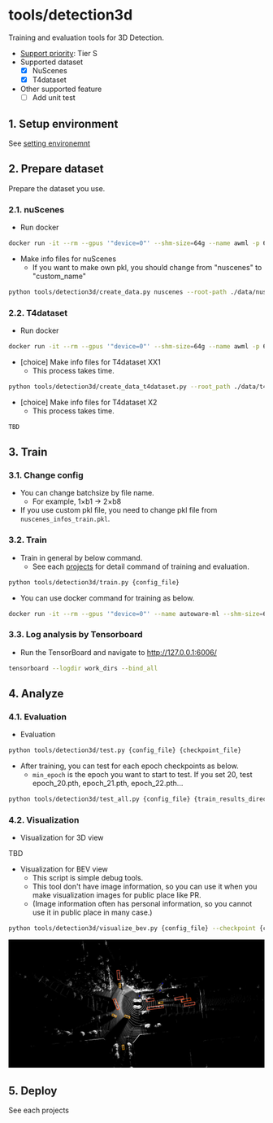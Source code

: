 # tools/detection3d

Training and evaluation tools for 3D Detection.

- [Support priority](https://github.com/tier4/autoware-ml/blob/main/docs/design/autoware_ml_design.md#support-priority): Tier S
- Supported dataset
  - [x] NuScenes
  - [x] T4dataset
- Other supported feature
  - [ ] Add unit test

## 1. Setup environment

See [setting environemnt](/tools/setting_environment/)

## 2. Prepare dataset

Prepare the dataset you use.

### 2.1. nuScenes

- Run docker

```sh
docker run -it --rm --gpus '"device=0"' --shm-size=64g --name awml -p 6006:6006 -v $PWD/:/workspace -v $PWD/data:/workspace/data autoware-ml
```

- Make info files for nuScenes
  - If you want to make own pkl, you should change from "nuscenes" to "custom_name"

```sh
python tools/detection3d/create_data.py nuscenes --root-path ./data/nuscenes --out-dir ./data/nuscenes --extra-tag nuscenes
```

### 2.2. T4dataset

- Run docker

```sh
docker run -it --rm --gpus '"device=0"' --shm-size=64g --name awml -p 6006:6006 -v $PWD/:/workspace -v $PWD/data:/workspace/data autoware-ml
```

- [choice] Make info files for T4dataset XX1
  - This process takes time.

```sh
python tools/detection3d/create_data_t4dataset.py --root_path ./data/t4dataset --config autoware_ml/configs/detection3d/dataset/t4dataset/xx1.py --version xx1 --max_sweeps 2 --out_dir ./data/t4dataset/info/user_name
```

- [choice] Make info files for T4dataset X2
  - This process takes time.

```sh
TBD
```

## 3. Train
### 3.1. Change config

- You can change batchsize by file name.
  - For example, 1×b1 -> 2×b8
- If you use custom pkl file, you need to change pkl file from `nuscenes_infos_train.pkl`.

### 3.2. Train

- Train in general by below command.
  - See each [projects](projects) for detail command of training and evaluation.

```sh
python tools/detection3d/train.py {config_file}
```

- You can use docker command for training as below.

```sh
docker run -it --rm --gpus '"device=0"' --name autoware-ml --shm-size=64g -d -v $PWD/:/workspace -v $PWD/data:/workspace/data autoware-ml bash -c '<command for each projects>'
```

### 3.3. Log analysis by Tensorboard

- Run the TensorBoard and navigate to http://127.0.0.1:6006/

```sh
tensorboard --logdir work_dirs --bind_all
```

## 4. Analyze
### 4.1. Evaluation

- Evaluation

```sh
python tools/detection3d/test.py {config_file} {checkpoint_file}
```

- After training, you can test for each epoch checkpoints as below.
  - `min_epoch` is the epoch you want to start to test. If you set 20, test epoch_20.pth, epoch_21.pth, epoch_22.pth...

```sh
python tools/detection3d/test_all.py {config_file} {train_results_directory} {min_epoch}
```

### 4.2. Visualization

- Visualization for 3D view

TBD

- Visualization for BEV view
  - This script is simple debug tools.
  - This tool don't have image information, so you can use it when you make visualization images for public place like PR.
  - (Image information often has personal information, so you cannot use it in public place in many case.)

```sh
python tools/detection3d/visualize_bev.py {config_file} --checkpoint {config_file}
```

![](docs/13351af0-41cb-4a96-9553-aeb919efb46e_0_data_LIDAR_CONCAT_85.pcd.bin.png)

## 5. Deploy

See each projects
